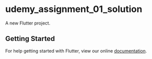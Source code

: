 # udemy_assignment_01_solution

A new Flutter project.

## Getting Started

For help getting started with Flutter, view our online
[documentation](https://flutter.io/).
